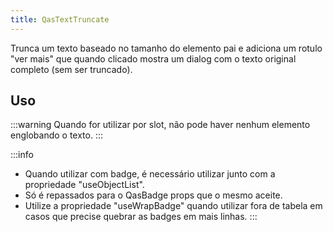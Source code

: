 ```yaml
---
title: QasTextTruncate
---
```


Trunca um texto baseado no tamanho do elemento pai e adiciona um rotulo "ver mais" que quando clicado mostra um dialog com o texto original completo (sem ser truncado).

<doc-api file="text-truncate/QasTextTruncate" name="QasTextTruncate" />

## Uso

<doc-example file="QasTextTruncate/Basic" title="Básico" />

<doc-example file="QasTextTruncate/WithCounter" title="Com contador" />

:::warning
Quando for utilizar por slot, não pode haver nenhum elemento englobando o texto.
:::

<doc-example file="QasTextTruncate/DefaultSlot" title="Slot default" />

:::info
- Quando utilizar com badge, é necessário utilizar junto com a propriedade "useObjectList".
- Só é repassados para o QasBadge props que o mesmo aceite.
- Utilize a propriedade "useWrapBadge" quando utilizar fora de tabela em casos que precise quebrar as badges em mais linhas.
:::
<doc-example file="QasTextTruncate/WithBadge" title="Uso com badges" />
